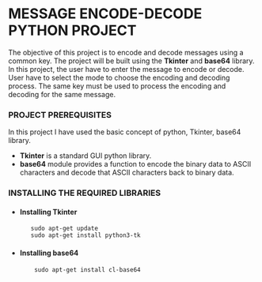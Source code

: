 # MESSAGE ENCODE-DECODE PYTHON PROJECT

The objective of this project is to encode and decode messages using a common key. The project will be built using the **Tkinter** and **base64** library.
In this project, the user have to enter the message to encode or decode. User have to select the mode to choose the encoding and decoding process. The same key must be used to process the encoding and decoding for the same message.

### PROJECT PREREQUISITES

In this project I have used the basic concept of python, Tkinter, base64 library.

* **Tkinter** is a standard GUI python library.
* **base64** module provides a function to encode the binary data to ASCII characters and decode that ASCII characters back to binary data.

### INSTALLING THE REQUIRED LIBRARIES

* #### Installing Tkinter
    ```
       sudo apt-get update
       sudo apt-get install python3-tk
    ```
* #### Installing base64
    ```
        sudo apt-get install cl-base64
    ```
       
